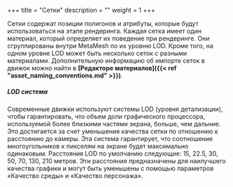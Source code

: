 +++
title = "Сетки"
description = ""
weight = 1
+++

Сетки содержат позиции полигонов и атрибуты, которые будут использоваться на этапе рендеринга. Каждая сетка имеет один материал, который определяет их поведение при рендеринге. Они сгруппированы внутри MetaMesh по их уровню LOD. Кроме того, на одном уровне LOD может быть несколько сеток с разными материалами. Дополнительную информацию об импорте сеток в движок можно найти в <strong>[Редакторе материалов]({{< ref "asset_naming_conventions.md" >}})</strong>.

##### LOD система

Современные движки используют системы LOD (уровня детализации), чтобы гарантировать, что объем доли графического процессора, используемой более близкими частями экрана, больше, чем дальние. Это достигается за счет уменьшения качества сетки по отношению к расстоянию до камеры. Эта система гарантирует, что соотношение многоугольников к пикселям на экране будет максимально одинаковым. Расстояния LOD по умолчанию следующие: 15, 22.5, 30, 50, 70, 130, 210 метров. Эти расстояния предназначены для наилучшего качества графики и могут быть уменьшены с помощью параметров «Качество среды» и «Качество персонажа».